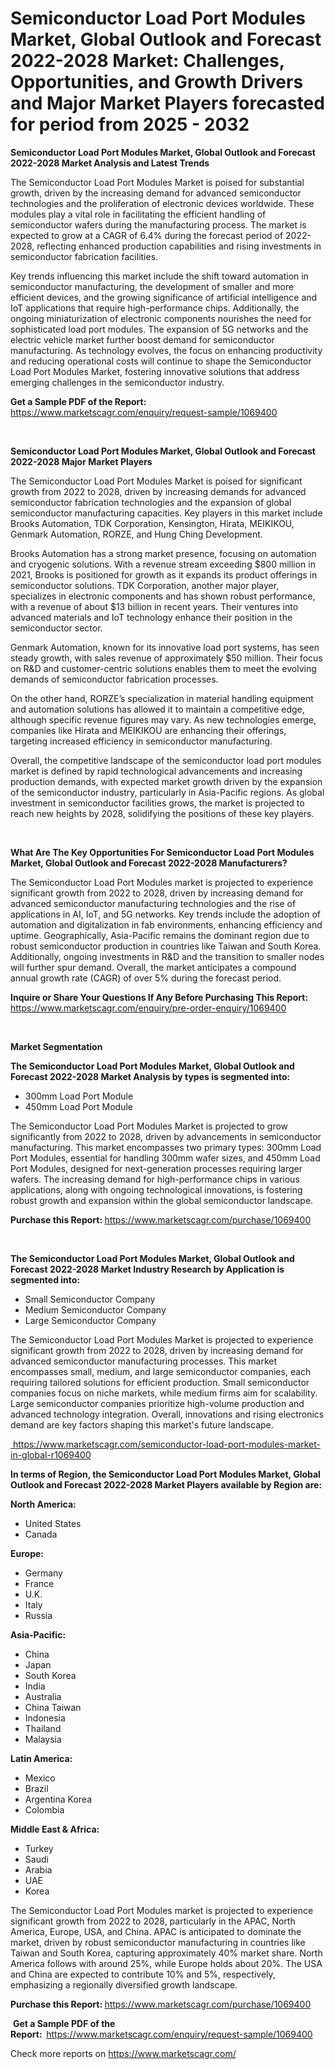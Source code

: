 <p><h1>Semiconductor Load Port Modules Market, Global Outlook and Forecast 2022-2028 Market: Challenges, Opportunities, and Growth Drivers and Major Market Players forecasted for period from 2025 - 2032</h1></p><p><strong>Semiconductor Load Port Modules Market, Global Outlook and Forecast 2022-2028 Market Analysis and Latest Trends</strong></p>
<p><p>The Semiconductor Load Port Modules Market is poised for substantial growth, driven by the increasing demand for advanced semiconductor technologies and the proliferation of electronic devices worldwide. These modules play a vital role in facilitating the efficient handling of semiconductor wafers during the manufacturing process. The market is expected to grow at a CAGR of 6.4% during the forecast period of 2022-2028, reflecting enhanced production capabilities and rising investments in semiconductor fabrication facilities.</p><p>Key trends influencing this market include the shift toward automation in semiconductor manufacturing, the development of smaller and more efficient devices, and the growing significance of artificial intelligence and IoT applications that require high-performance chips. Additionally, the ongoing miniaturization of electronic components nourishes the need for sophisticated load port modules. The expansion of 5G networks and the electric vehicle market further boost demand for semiconductor manufacturing. As technology evolves, the focus on enhancing productivity and reducing operational costs will continue to shape the Semiconductor Load Port Modules Market, fostering innovative solutions that address emerging challenges in the semiconductor industry.</p></p>
<p><strong>Get a Sample PDF of the Report:&nbsp;</strong> <a href="https://www.marketscagr.com/enquiry/request-sample/1069400?utm_campaign=2106&utm_medium=2&utm_source=Github&utm_content=ia&utm_term=21032025&utm_id=semiconductor-load-port-modules-market-global-outlook-and-forecast-2022-2028">https://www.marketscagr.com/enquiry/request-sample/1069400</a></p>
<p>&nbsp;</p>
<p><strong>Semiconductor Load Port Modules Market, Global Outlook and Forecast 2022-2028 Major Market Players</strong></p>
<p><p>The Semiconductor Load Port Modules Market is poised for significant growth from 2022 to 2028, driven by increasing demands for advanced semiconductor fabrication technologies and the expansion of global semiconductor manufacturing capacities. Key players in this market include Brooks Automation, TDK Corporation, Kensington, Hirata, MEIKIKOU, Genmark Automation, RORZE, and Hung Ching Development.</p><p>Brooks Automation has a strong market presence, focusing on automation and cryogenic solutions. With a revenue stream exceeding $800 million in 2021, Brooks is positioned for growth as it expands its product offerings in semiconductor solutions. TDK Corporation, another major player, specializes in electronic components and has shown robust performance, with a revenue of about $13 billion in recent years. Their ventures into advanced materials and IoT technology enhance their position in the semiconductor sector.</p><p>Genmark Automation, known for its innovative load port systems, has seen steady growth, with sales revenue of approximately $50 million. Their focus on R&D and customer-centric solutions enables them to meet the evolving demands of semiconductor fabrication processes.</p><p>On the other hand, RORZE’s specialization in material handling equipment and automation solutions has allowed it to maintain a competitive edge, although specific revenue figures may vary. As new technologies emerge, companies like Hirata and MEIKIKOU are enhancing their offerings, targeting increased efficiency in semiconductor manufacturing.</p><p>Overall, the competitive landscape of the semiconductor load port modules market is defined by rapid technological advancements and increasing production demands, with expected market growth driven by the expansion of the semiconductor industry, particularly in Asia-Pacific regions. As global investment in semiconductor facilities grows, the market is projected to reach new heights by 2028, solidifying the positions of these key players.</p></p>
<p>&nbsp;</p>
<p><strong>What Are The Key Opportunities For Semiconductor Load Port Modules Market, Global Outlook and Forecast 2022-2028 Manufacturers?</strong></p>
<p><p>The Semiconductor Load Port Modules market is projected to experience significant growth from 2022 to 2028, driven by increasing demand for advanced semiconductor manufacturing technologies and the rise of applications in AI, IoT, and 5G networks. Key trends include the adoption of automation and digitalization in fab environments, enhancing efficiency and uptime. Geographically, Asia-Pacific remains the dominant region due to robust semiconductor production in countries like Taiwan and South Korea. Additionally, ongoing investments in R&D and the transition to smaller nodes will further spur demand. Overall, the market anticipates a compound annual growth rate (CAGR) of over 5% during the forecast period.</p></p>
<p><strong>Inquire or Share Your Questions If Any Before Purchasing This Report:</strong> <a href="https://www.marketscagr.com/enquiry/pre-order-enquiry/1069400?utm_campaign=2106&utm_medium=2&utm_source=Github&utm_content=ia&utm_term=21032025&utm_id=semiconductor-load-port-modules-market-global-outlook-and-forecast-2022-2028">https://www.marketscagr.com/enquiry/pre-order-enquiry/1069400</a></p>
<p>&nbsp;</p>
<p><strong>Market Segmentation</strong></p>
<p><strong>The Semiconductor Load Port Modules Market, Global Outlook and Forecast 2022-2028 Market Analysis by types is segmented into:</strong></p>
<p><ul><li>300mm Load Port Module</li><li>450mm Load Port Module</li></ul></p>
<p><p>The Semiconductor Load Port Modules Market is projected to grow significantly from 2022 to 2028, driven by advancements in semiconductor manufacturing. This market encompasses two primary types: 300mm Load Port Modules, essential for handling 300mm wafer sizes, and 450mm Load Port Modules, designed for next-generation processes requiring larger wafers. The increasing demand for high-performance chips in various applications, along with ongoing technological innovations, is fostering robust growth and expansion within the global semiconductor landscape.</p></p>
<p><strong>Purchase this Report:&nbsp;</strong><a href="https://www.marketscagr.com/purchase/1069400?utm_campaign=2106&utm_medium=2&utm_source=Github&utm_content=ia&utm_term=21032025&utm_id=semiconductor-load-port-modules-market-global-outlook-and-forecast-2022-2028">https://www.marketscagr.com/purchase/1069400</a></p>
<p>&nbsp;</p>
<p><strong>The Semiconductor Load Port Modules Market, Global Outlook and Forecast 2022-2028 Market Industry Research by Application is segmented into:</strong></p>
<p><ul><li>Small Semiconductor Company</li><li>Medium Semiconductor Company</li><li>Large Semiconductor Company</li></ul></p>
<p><p>The Semiconductor Load Port Modules Market is projected to experience significant growth from 2022 to 2028, driven by increasing demand for advanced semiconductor manufacturing processes. This market encompasses small, medium, and large semiconductor companies, each requiring tailored solutions for efficient production. Small semiconductor companies focus on niche markets, while medium firms aim for scalability. Large semiconductor companies prioritize high-volume production and advanced technology integration. Overall, innovations and rising electronics demand are key factors shaping this market's future landscape.</p></p>
<p><a href="https://www.marketscagr.com/semiconductor-load-port-modules-market-in-global-r1069400?utm_campaign=2106&utm_medium=2&utm_source=Github&utm_content=ia&utm_term=21032025&utm_id=semiconductor-load-port-modules-market-global-outlook-and-forecast-2022-2028">&nbsp;https://www.marketscagr.com/semiconductor-load-port-modules-market-in-global-r1069400</a></p>
<p><strong>In terms of Region, the Semiconductor Load Port Modules Market, Global Outlook and Forecast 2022-2028 Market Players available by Region are:</strong></p>
<p>
    <p> <strong> North America: </strong>
        <ul>
            <li>United States</li>
            <li>Canada</li>
        </ul>
        </p> 
    <p> <strong> Europe: </strong>
        <ul>
            <li>Germany</li>
            <li>France</li>
            <li>U.K.</li>
            <li>Italy</li>
            <li>Russia</li>
        </ul>
        </p> 
    <p> <strong> Asia-Pacific: </strong>
        <ul>
            <li>China</li>
            <li>Japan</li>
            <li>South Korea</li>
            <li>India</li>
            <li>Australia</li>
            <li>China Taiwan</li>
            <li>Indonesia</li>
            <li>Thailand</li>
            <li>Malaysia</li>
        </ul>
        </p> 
    <p> <strong> Latin America: </strong>
        <ul>
            <li>Mexico</li>
            <li>Brazil</li>
            <li>Argentina Korea</li>
            <li>Colombia</li>
        </ul>
        </p> 
    <p> <strong> Middle East & Africa: </strong>
        <ul>
            <li>Turkey</li>
            <li>Saudi</li>
            <li>Arabia</li>
            <li>UAE</li>
            <li>Korea</li>
        </ul>
    </p>
    </p>
<p><p>The Semiconductor Load Port Modules market is projected to experience significant growth from 2022 to 2028, particularly in the APAC, North America, Europe, USA, and China. APAC is anticipated to dominate the market, driven by robust semiconductor manufacturing in countries like Taiwan and South Korea, capturing approximately 40% market share. North America follows with around 25%, while Europe holds about 20%. The USA and China are expected to contribute 10% and 5%, respectively, emphasizing a regionally diversified growth landscape.</p></p>
<p><strong>Purchase this Report: </strong><a href="https://www.marketscagr.com/purchase/1069400?utm_campaign=2106&utm_medium=2&utm_source=Github&utm_content=ia&utm_term=21032025&utm_id=semiconductor-load-port-modules-market-global-outlook-and-forecast-2022-2028">https://www.marketscagr.com/purchase/1069400</a></p>
<p>&nbsp;<strong>Get a Sample PDF of the Report:&nbsp;&nbsp;</strong><a href="https://www.marketscagr.com/enquiry/request-sample/1069400?utm_campaign=2106&utm_medium=2&utm_source=Github&utm_content=ia&utm_term=21032025&utm_id=semiconductor-load-port-modules-market-global-outlook-and-forecast-2022-2028">https://www.marketscagr.com/enquiry/request-sample/1069400</a></p>
<p><strong></strong></p>
<p>Check more reports on <a href="https://www.marketscagr.com/?utm_campaign=2106&utm_medium=2&utm_source=Github&utm_content=ia&utm_term=21032025&utm_id=semiconductor-load-port-modules-market-global-outlook-and-forecast-2022-2028">https://www.marketscagr.com/</a></p>